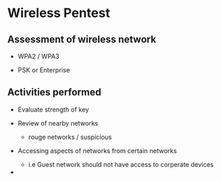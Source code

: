 # Wireless Pentest

## Assessment of wireless network

  - WPA2 / WPA3
  
  - PSK or Enterprise
  

## Activities performed

  - Evaluate strength of key
  
  - Review of nearby networks
   
      - rouge networks / suspicious 
      
  - Accessing aspects of networks from certain networks
  
       - i.e Guest network should not have access to corperate devices
       
  - 
















